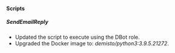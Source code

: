 
#### Scripts
##### SendEmailReply
- Updated the script to execute using the DBot role.
- Upgraded the Docker image to: *demisto/python3:3.9.5.21272*.